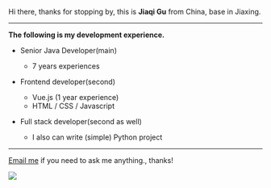 Hi there, thanks for stopping by, this is **Jiaqi Gu** from China, base in Jiaxing.

---

**The following is my development experience.**

- Senior Java Developer(main)
  - 7 years experiences

- Frontend developer(second)
  - Vue.js (1 year experience)
  - HTML / CSS / Javascript
  
- Full stack developer(second as well)
  - I also can write (simple) Python project

---

[Email me](mailto:droidqw@gmail.com?subject=Hiring_from_GitHub) if you need to ask me anything., thanks!

![]( https://visitor-badge.glitch.me/badge?page_id=githubgujiaqi)
